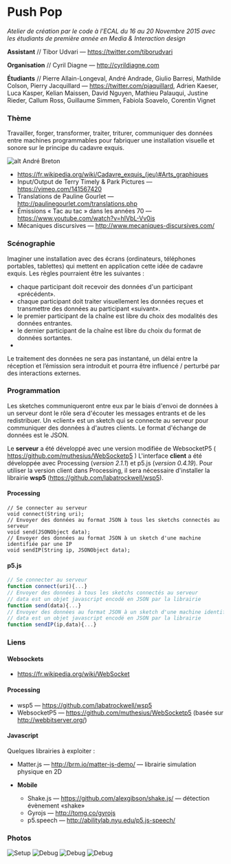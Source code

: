 # Push Pop
*Atelier de création par le code à l'ECAL du 16 au 20 Novembre 2015 avec les étudiants de première année en Media & Interaction design*

**Assistant** // Tibor Udvari — https://twitter.com/tiborudvari

**Organisation** // Cyril Diagne — http://cyrildiagne.com

**Étudiants** // Pierre Allain-Longeval, André Andrade, Giulio Barresi, Mathilde Colson, Pierry Jacquillard — https://twitter.com/pjaquillard, Adrien Kaeser, Luca Kasper, Kelian Maissen, David Nguyen, Mathieu Palauqui, Justine Rieder, Callum Ross, Guillaume Simmen, Fabiola Soavelo, Corentin Vignet 

### Thème 

Travailler, forger, transformer, traiter, triturer, communiquer des données entre machines programmables pour fabriquer une installation visuelle et sonore sur le principe du cadavre exquis.

![alt André Breton](http://masmoulin.blog.lemonde.fr/files/2012/02/Cadavre-exquis_Andr%C3%A9-Breton-Goemans-Camille-Jacques-Pr%C3%A9vert-Yves-Tanguy.png)

* https://fr.wikipedia.org/wiki/Cadavre_exquis_(jeu)#Arts_graphiques
* Input/Output de Terry Timely & Park Pictures — https://vimeo.com/141567420
* Translations de Pauline Gourlet — http://paulinegourlet.com/translations.php
* Émissions « Tac au tac » dans les années 70 — https://www.youtube.com/watch?v=hIVbL-Vv0is
* Mécaniques discursives — http://www.mecaniques-discursives.com/


### Scénographie 
Imaginer une installation avec des écrans (ordinateurs, téléphones portables, tablettes) qui mettent en application cette idée de cadavre exquis. Les règles pourraient être les suivantes :
* chaque participant doit recevoir des données d'un participant «précédent».
* chaque participant doit traiter visuellement les données reçues et transmettre des données au participant «suivant».
* le premier participant de la chaîne est libre du choix des modalités des données entrantes.
* le dernier participant de la chaîne est libre du choix du format de données sortantes.
* 
Le traitement des données ne sera pas instantané, un délai entre la réception et l’émission sera introduit et pourra être influencé / perturbé par des interactions externes.


### Programmation
Les sketches communiqueront entre eux par le biais d'envoi de données à un serveur dont le rôle sera d'écouter les messages entrants et de les redistribuer. Un «client» est un sketch qui se connecte au serveur pour communiquer des données à d'autres clients. Le format d'échange de données est le JSON.

Le **serveur** a été développé avec une version modifiée de WebsocketP5 ( https://github.com/muthesius/WebSocketp5 )
L'interface **client** a été développée avec Processing (*version 2.1.1*) et p5.js (*version 0.4.19*). Pour utiliser la version client dans Processing, il sera nécessaire d'installer la librairie **wsp5** (https://github.com/labatrockwell/wsp5). 


#### Processing
```processing
// Se connecter au serveur
void connect(String uri);
// Envoyer des données au format JSON à tous les sketchs connectés au serveur
void send(JSONObject data);
// Envoyer des données au format JSON à un sketch d'une machine identifiée par une IP
void sendIP(String ip, JSONObject data);
```


#### p5.js
```javascript
// Se connecter au serveur
function connect(uri){...}
// Envoyer des données à tous les sketchs connectés au serveur
// data est un objet javascript encodé en JSON par la librairie
function send(data){...}
// Envoyer des données au format JSON à un sketch d'une machine identifiée par une IP
// data est un objet javascript encodé en JSON par la librairie
function sendIP(ip,data){...}
```


### Liens
#### Websockets
* https://fr.wikipedia.org/wiki/WebSocket

#### Processing
* wsp5 — https://github.com/labatrockwell/wsp5
* WebsocketP5 — https://github.com/muthesius/WebSocketp5 (basée sur http://webbitserver.org/)

#### Javascript
Quelques librairies à exploiter : 
* Matter.js — http://brm.io/matter-js-demo/ — librairie simulation physique en 2D

* **Mobile**
  * Shake.js — https://github.com/alexgibson/shake.js/ — détection évènement «shake»
  * Gyrojs — http://tomg.co/gyrojs 
  * p5.speech — http://abilitylab.nyu.edu/p5.js-speech/

### Photos
![Setup](http://v3ga.github.io/Images/Workshop_ECAL_2015_PushPop/Setup_installation_finale_cadavre_exquis.JPG)
![Debug](http://v3ga.github.io/Images/Workshop_ECAL_2015_PushPop/Setup_installation_finale_cadavre_exquis_debug.JPG)
![Debug](http://v3ga.github.io/Images/Workshop_ECAL_2015_PushPop/Installation_finale_cadavre_exquis.jpg)
![Debug](http://v3ga.github.io/Images/Workshop_ECAL_2015_PushPop/Setup_classroom_01.jpg)

